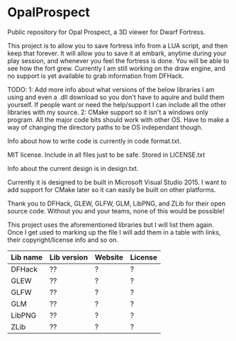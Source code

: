 # OpalProspect
Public repository for Opal Prospect, a 3D viewer for Dwarf Fortress.

This project is to allow you to save fortress info from a LUA script, and then keep that forever. It will allow you to save it at 
embark, anytime during your play session, and whenever you feel the fortress is done. You will be able to see how the fort grew.
Currently I am still working on the draw engine, and no support is yet available to grab information from DFHack.

TODO:
1: Add more info about what versions of the below libraries I am using and even a .dll download so you don't have to aquire and build them
yourself. If people want or need the help/support I can include all the other libraries with my source.
2: CMake support so it isn't a windows only program. All the major code bits should work with other OS. Have to make a way of changing the directory paths to be OS independant though.

Info about how to write code is currently in code format.txt.

MIT license. Include in all files just to be safe. Stored in LICENSE.txt

Info about the current design is in design.txt.

Currently it is designed to be built in Microsoft Visual Studio 2015. I want to add support for CMake later so it can easily be built on other platforms.

Thank you to DFHack, GLEW, GLFW, GLM, LibPNG, and ZLib for their open source code. Without you and your teams, none of this would be possible!

This project uses the aforementioned libraries but I will list them again. Once I get used to marking up the file I will add them in a table with links, their copyright/license info and so on.

Lib name | Lib version | Website | License
-------- | ----------- | ------- | -------
DFHack | ?? | ? | ?
GLEW | ?? | ? | ?
GLFW | ?? | ? | ?
GLM | ?? | ? | ?
LibPNG | ?? | ? | ?
ZLib | ?? | ? | ?
